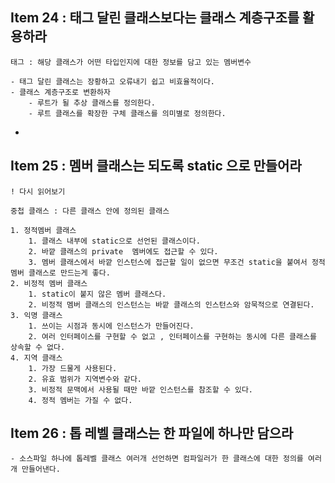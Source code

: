 ## Item 24 : 태그 달린 클래스보다는 클래스 계층구조를 활용하라

    태그 : 해당 클래스가 어떤 타입인지에 대한 정보를 담고 있는 멤버변수

    - 태그 달린 클래스는 장황하고 오류내기 쉽고 비효율적이다.
    - 클래스 계층구조로 변환하자
        - 루트가 될 추상 클래스를 정의한다.
        - 루트 클래스를 확장한 구체 클래스를 의미별로 정의한다.

-

## Item 25 : 멤버 클래스는 되도록 static 으로 만들어라

    ! 다시 읽어보기

    중첩 클래스 : 다른 클래스 안에 정의된 클래스

    1. 정적멤버 클래스
        1. 클래스 내부에 static으로 선언된 클래스이다.
        2. 바깥 클래스의 private  멤버에도 접근할 수 있다.
        3. 멤버 클래스에서 바깥 인스턴스에 접근할 일이 없으면 무조건 static을 붙여서 정적 멤버 클래스로 만드는게 좋다.
    2. 비정적 멤버 클래스
        1. static이 붙지 않은 멤버 클래스다.
        2. 비정적 멤버 클래스의 인스턴스는 바깥 클래스의 인스턴스와 암묵적으로 연결된다.
    3. 익명 클래스
        1. 쓰이는 시점과 동시에 인스턴스가 만들어진다.
        2. 여러 인터페이스를 구현할 수 없고 , 인터페이스를 구현하는 동시에 다른 클래스를 상속할 수 없다.
    4. 지역 클래스
        1. 가장 드물게 사용된다.
        2. 유효 범위가 지역변수와 같다.
        3. 비정적 문맥에서 사용될 때만 바깥 인스턴스를 참조할 수 있다.
        4. 정적 멤버는 가질 수 없다.

## Item 26 : 톱 레벨 클래스는 한 파일에 하나만 담으라

    - 소스파일 하나에 톱레벨 클래스 여러개 선언하면 컴파일러가 한 클래스에 대한 정의를 여러개 만들어낸다.

